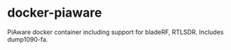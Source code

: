 # docker-piaware
PiAware docker container including support for bladeRF, RTLSDR. Includes dump1090-fa.
